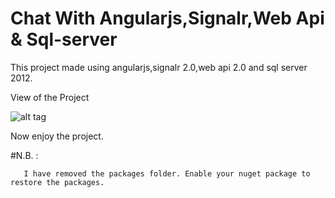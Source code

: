 # Chat With Angularjs,Signalr,Web Api & Sql-server

This project made using angularjs,signalr 2.0,web api 2.0 and sql server 2012.

View of the Project

![alt tag](https://photos-5.dropbox.com/t/2/AACR76JnT-YBhrB4z-9MAhFNg5gwpJRC6AxQcf9gBS30Mg/12/98249921/png/1024x768/3/1427299200/0/2/chat.PNG/CMHZ7C4gASACIAMoASgC/adiaOgIcWj-8tR_eHPTp9yJYGbUc1gZ07j3gTp9qb3s)

Now enjoy the project.

#N.B. : 

       I have removed the packages folder. Enable your nuget package to restore the packages.
